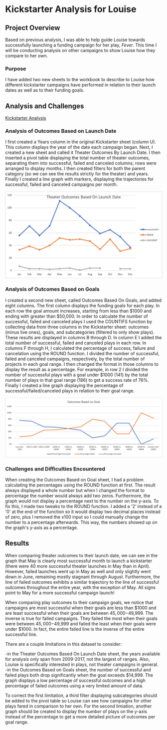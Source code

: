 # Kickstarter Analysis for Louise

## Project Overview
Based on previous analysis, I was able to help guide Louise towards successfully launching a funding campaign for her play, *Fever*.  This time I will be conducting analysis on other campaigns to show Louise how they compare to her own.

### Purpose
I have added two new sheets to the workbook to describe to Louise how different kickstarter campaigns have performed in relation to their launch dates as well as to their funding goals.

## Analysis and Challenges

[Kickstarter Analysis](http://github.com/MaxV6ft4/kickstarter-analysis/blob/main/Kickstarter_Challenge_copy.xlsx)

### Analysis of Outcomes Based on Launch Date
I first created a Years column in the original Kickstarter sheet (column U).  This column displays the year of the date each campaign began.  Next, I created a new sheet and called it Theater Outcomes By Launch Date.  I then inserted a pivot table displaying the total number of theater outcomes, separating them into successful, failed and canceled columns; rows were arranged to display months.  I then created filters for both the parent category (so we can see the results strictly for the theater) and years.  Finally I created a line graph with markers, displaying the trajectories for successful, failed and canceled campaigns per month.  

![Theater Outcomes Based on Launch Date](https://github.com/MaxV6ft4/kickstarter-analysis/blob/main/Resources/Theater_Outcomes_vs_Launch.png)

### Analysis of Outcomes Based on Goals
I created a second new sheet, called Outcomes Based On Goals, and added eight columns.  The first column displays the funding goals for each play.  In each row the goal amount increases, starting from less than $1000 and ending with greater than $50,000.  In order to calculate the number of successful, failed and canceled plays I used the COUNTIFS function by collecting data from three columns in the Kickstarter sheet: outcomes (minus live ones), goals, and subcategories (filtered to only show plays). These results are displayed in columns B through D.  In column E I added the total number of successful, failed and canceled plays in each row.  In columns F through H, I calculated the percentage of success, failure and cancelation using the ROUND function.  I divided the number of successful, failed and canceled campaigns, respectively, by the total number of projects in each goal range.  I then changed the format in those columns to display the result as a percentage.  For example, in row 2 I divided the number of successful plays with a goal under $1000 (141) by the total number of plays in that goal range (186) to get a success rate of 76%.  Finally I created a line graph displaying the percentage of successful/failed/canceled plays in relation to their goal range.

![Outcomes Based on Goals](https://github.com/MaxV6ft4/kickstarter-analysis/blob/main/Resources/Outcomes_vs_Goals.png)

### Challenges and Difficulties Encountered
When creating the Outcomes Based on Goal sheet, I had a problem calculating the percentages using the ROUND function at first.  The result always displayed a whole number but when I changed the format to percentage the number would always add two zeros.  Furthermore, the graph would not display a percentage next to the number on the y-axis.  To fix this, I made two tweaks to the ROUND function.  I added a '2' instead of a '0' at the end of the function so it would display two decimal places instead of zero, plus I removed the x100 input so I could manually change the number to a percentage afterwards.  This way, the numbers showed up on the graph's y-axis as a percentage.  

## Results
When comparing theater outcomes to their launch date, we can see in the graph that May is clearly most successful month to launch a kickstarter (there were 40 more successful theater launches in May than in April).  However, failed launches went up in May as well and only slightly went down in June, remaining mostly stagnant through August.  Furthermore, the line of failed outcomes exhibits a similar trajectory to the line of successful outcomes throughout the entire year, with the exception of May.  All signs point to May for a more successful campaign launch!

When comparing play outcomes to their campaign goals, we notice that campaigns are most successful when their goals are less than $1000 and are least successful when their goals are between $45,000-$49,999.  The inverse is true for failed campaigns.  They failed the most when their goals were between $45,000-$49,999 and failed the least when their goals were under $1000.  In fact, the entire failed line is the inverse of the entire successful line.

There are a couple limitations in this dataset to consider:

-in the Theater Outcomes Based On Launch Date sheet, the years available for analysis only span from 2009-2017, not the largest of ranges.  Also, Louise is specifically interested in plays, not theater campaigns in general.  
-in the Outcomes Based on Goals sheet, the number of successful and failed plays both drop significantly when the goal exceeds $14,999.  The graph displays a low percentage of successful outcomes and a high percentage of failed outcomes using a very limited amount of data.

To correct the first limitation, a third filter displaying subcategories should be added to the pivot table so Louise can see how campaigns for other plays fared in comparison to her own.  For the second limiation, another graph should be created to display the *number* of plays on the y-axis instead of the percentage to get a more detailed picture of outcomes per goal range.
